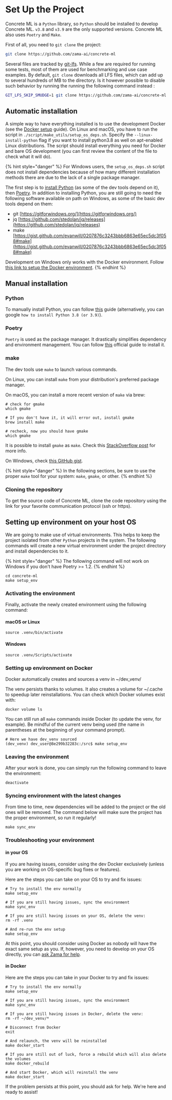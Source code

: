 # Set Up the Project

Concrete ML is a `Python` library, so `Python` should be installed to develop Concrete ML. `v3.8` and `v3.9` are the only supported versions. Concrete ML also uses `Poetry` and `Make`.

First of all, you need to `git clone` the project:

<!--	
```bash	
cd /tmp	
rm -rf concrete-ml	
```	
-->	

<!--pytest-codeblocks:cont-->

```bash
git clone https://github.com/zama-ai/concrete-ml
```

Several files are tracked by [git-lfs](https://git-lfs.github.com/). While a few are required for running some tests, most of them are used for benchmarking and use case examples. By default, `git clone` downloads all LFS files, which can add up to several hundreds of MB to the directory. Is it however possible to disable such behavior by running the running the following command instead :

```bash
GIT_LFS_SKIP_SMUDGE=1 git clone https://github.com/zama-ai/concrete-ml
```

## Automatic installation

A simple way to have everything installed is to use the development Docker (see the [Docker setup](docker_setup.md) guide). On Linux and macOS, you have to run the script in `./script/make_utils/setup_os_deps.sh`. Specify the `--linux-install-python` flag if you want to install python3.8 as well on apt-enabled Linux distributions. The script should install everything you need for Docker and bare OS development (you can first review the content of the file to check what it will do).

{% hint style="danger" %}
For Windows users, the `setup_os_deps.sh` script does not install dependencies because of how many different installation methods there are due to the lack of a single package manager.

The first step is to [install Python](project_setup.md#python) (as some of the dev tools depend on it), then [Poetry](project_setup.md#poetry). In addition to installing Python, you are still going to need the following software available on path on Windows, as some of the basic dev tools depend on them:

- git [https://gitforwindows.org/](https://gitforwindows.org/)
- jq [https://github.com/stedolan/jq/releases](https://github.com/stedolan/jq/releases)
- make [https://gist.github.com/evanwill/0207876c3243bbb6863e65ec5dc3f058#make](https://gist.github.com/evanwill/0207876c3243bbb6863e65ec5dc3f058#make)

Development on Windows only works with the Docker environment. Follow [this link to setup the Docker environment](docker_setup.md).
{% endhint %}

## Manual installation

### Python

To manually install Python, you can follow [this](https://realpython.com/installing-python/) guide (alternatively, you can google `how to install Python 3.8 (or 3.9)`).

### Poetry

`Poetry` is used as the package manager. It drastically simplifies dependency and environment management. You can follow [this](https://python-poetry.org/docs/#installation) official guide to install it.

### make

The dev tools use `make` to launch various commands.

On Linux, you can install `make` from your distribution's preferred package manager.

On macOS, you can install a more recent version of `make` via brew:

```shell
# check for gmake
which gmake

# If you don't have it, it will error out, install gmake
brew install make

# recheck, now you should have gmake
which gmake
```

It is possible to install `gmake` as `make`. Check this [StackOverflow post](https://stackoverflow.com/questions/38901894/how-can-i-install-a-newer-version-of-make-on-mac-os) for more info.

On Windows, check [this GitHub gist](https://gist.github.com/evanwill/0207876c3243bbb6863e65ec5dc3f058#make).

{% hint style="danger" %}
In the following sections, be sure to use the proper `make` tool for your system: `make`, `gmake`, or other.
{% endhint %}

### Cloning the repository

To get the source code of Concrete ML, clone the code repository using the link for your favorite communication protocol (ssh or https).

## Setting up environment on your host OS

We are going to make use of virtual environments. This helps to keep the project isolated from other `Python` projects in the system. The following commands will create a new virtual environment under the project directory and install dependencies to it.

{% hint style="danger" %}
The following command will not work on Windows if you don't have Poetry >= 1.2.
{% endhint %}

```shell
cd concrete-ml
make setup_env
```

### Activating the environment

Finally, activate the newly created environment using the following command:

#### macOS or Linux

```shell
source .venv/bin/activate
```

#### Windows

```shell
source .venv/Scripts/activate
```

### Setting up environment on Docker

Docker automatically creates and sources a venv in ~/dev_venv/

The venv persists thanks to volumes. It also creates a volume for ~/.cache to speedup later reinstallations. You can check which Docker volumes exist with:

```shell
docker volume ls
```

You can still run all `make` commands inside Docker (to update the venv, for example). Be mindful of the current venv being used (the name in parentheses at the beginning of your command prompt).

```shell
# Here we have dev_venv sourced
(dev_venv) dev_user@8e299b32283c:/src$ make setup_env
```

### Leaving the environment

After your work is done, you can simply run the following command to leave the environment:

```shell
deactivate
```

### Syncing environment with the latest changes

From time to time, new dependencies will be added to the project or the old ones will be removed. The command below will make sure the project has the proper environment, so run it regularly!

```shell
make sync_env
```

### Troubleshooting your environment

#### in your OS

If you are having issues, consider using the dev Docker exclusively (unless you are working on OS-specific bug fixes or features).

Here are the steps you can take on your OS to try and fix issues:

```shell
# Try to install the env normally
make setup_env

# If you are still having issues, sync the environment
make sync_env

# If you are still having issues on your OS, delete the venv:
rm -rf .venv

# And re-run the env setup
make setup_env
```

At this point, you should consider using Docker as nobody will have the exact same setup as you. If, however, you need to develop on your OS directly, you can [ask Zama for help](../README.md#support).

#### in Docker

Here are the steps you can take in your Docker to try and fix issues:

```shell
# Try to install the env normally
make setup_env

# If you are still having issues, sync the environment
make sync_env

# If you are still having issues in Docker, delete the venv:
rm -rf ~/dev_venv/*

# Disconnect from Docker
exit

# And relaunch, the venv will be reinstalled
make docker_start

# If you are still out of luck, force a rebuild which will also delete the volumes
make docker_rebuild

# And start Docker, which will reinstall the venv
make docker_start
```

If the problem persists at this point, you should ask for help. We're here and ready to assist!
